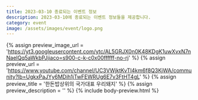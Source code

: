 ```yaml
---
title: 2023-03-10 종료되는 이벤트 정보
description: 2023-03-10에 종료되는 이벤트 정보들을 제공합니다.
category: event
image: /assets/images/event/logo.png
---
```

{% assign preview_image_url = 'https://yt3.googleusercontent.com/ytc/AL5GRJX0n0K48KDgK1uwXvxN7nNaelQq5aWkbPJjiaco=s900-c-k-c0x00ffffff-no-rj' %}
{% assign preview_url = 'https://www.youtube.com/channel/UC3VWjktKvTl4km6f8Q3KjWA/community?lb=UgkxPaJYy6MDih1jTwFEWRUg6E7v3FtHT4gL' %}
{% assign preview_title = '한돈밥상위의 국가대표 우리돼지' %}
{% assign preview_description = '' %}
{% include body-preview.html %}